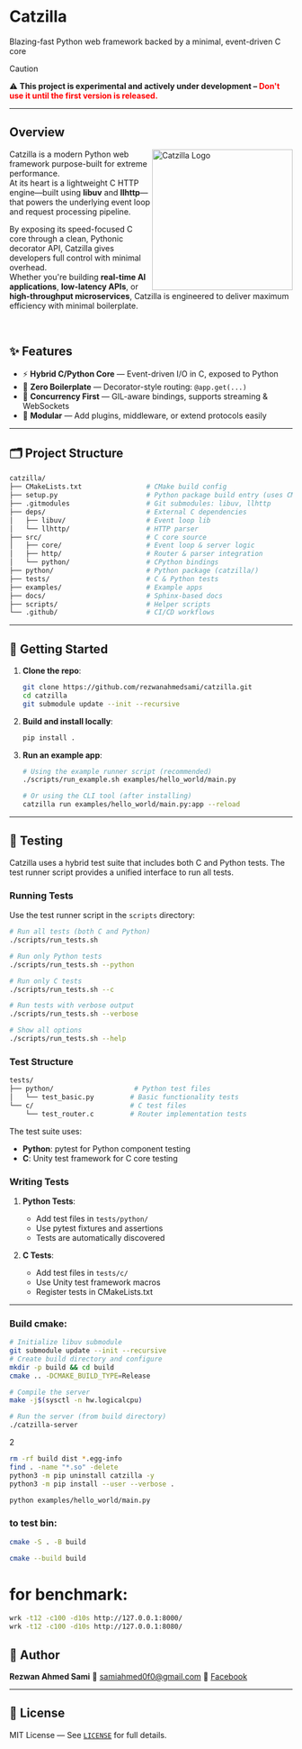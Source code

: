 # Catzilla
Blazing-fast Python web framework backed by a minimal, event-driven C core  

> [!CAUTION]
>
> ⚠️ **This project is experimental and actively under development – <span style="color: red;">Don't use it until the first version is released.</span>**

---

## Overview
<img align="right" src="https://raw.githubusercontent.com/rezwanahmedsami/catzilla/main/logo.png" width="250px" alt="Catzilla Logo" />

Catzilla is a modern Python web framework purpose-built for extreme performance.  
At its heart is a lightweight C HTTP engine—built using **libuv** and **llhttp**—that powers the underlying event loop and request processing pipeline.

By exposing its speed-focused C core through a clean, Pythonic decorator API, Catzilla gives developers full control with minimal overhead.  
Whether you're building **real-time AI applications**, **low-latency APIs**, or **high-throughput microservices**, Catzilla is engineered to deliver maximum efficiency with minimal boilerplate.

<br>


## ✨ Features

- ⚡ **Hybrid C/Python Core** — Event-driven I/O in C, exposed to Python
- 🧱 **Zero Boilerplate** — Decorator-style routing: `@app.get(...)`
- 🔁 **Concurrency First** — GIL-aware bindings, supports streaming & WebSockets
- 🧩 **Modular** — Add plugins, middleware, or extend protocols easily

---

## 🗂️ Project Structure

```bash
catzilla/
├── CMakeLists.txt                # CMake build config
├── setup.py                      # Python package build entry (uses CMake)
├── .gitmodules                   # Git submodules: libuv, llhttp
├── deps/                         # External C dependencies
│   ├── libuv/                    # Event loop lib
│   └── llhttp/                   # HTTP parser
├── src/                          # C core source
│   ├── core/                     # Event loop & server logic
│   ├── http/                     # Router & parser integration
│   └── python/                   # CPython bindings
├── python/                       # Python package (catzilla/)
├── tests/                        # C & Python tests
├── examples/                     # Example apps
├── docs/                         # Sphinx-based docs
├── scripts/                      # Helper scripts
└── .github/                      # CI/CD workflows
````

---

## 🚀 Getting Started

1. **Clone the repo**:

   ```bash
   git clone https://github.com/rezwanahmedsami/catzilla.git
   cd catzilla
   git submodule update --init --recursive
   ```

2. **Build and install locally**:

   ```bash
   pip install .
   ```

3. **Run an example app**:

   ```bash
   # Using the example runner script (recommended)
   ./scripts/run_example.sh examples/hello_world/main.py

   # Or using the CLI tool (after installing)
   catzilla run examples/hello_world/main.py:app --reload
   ```

---

## 🧪 Testing

Catzilla uses a hybrid test suite that includes both C and Python tests. The test runner script provides a unified interface to run all tests.

### Running Tests

Use the test runner script in the `scripts` directory:

```bash
# Run all tests (both C and Python)
./scripts/run_tests.sh

# Run only Python tests
./scripts/run_tests.sh --python

# Run only C tests
./scripts/run_tests.sh --c

# Run tests with verbose output
./scripts/run_tests.sh --verbose

# Show all options
./scripts/run_tests.sh --help
```

### Test Structure

```bash
tests/
├── python/                    # Python test files
│   └── test_basic.py         # Basic functionality tests
└── c/                        # C test files
    └── test_router.c         # Router implementation tests
```

The test suite uses:
- **Python**: pytest for Python component testing
- **C**: Unity test framework for C core testing

### Writing Tests

1. **Python Tests**:
   - Add test files in `tests/python/`
   - Use pytest fixtures and assertions
   - Tests are automatically discovered

2. **C Tests**:
   - Add test files in `tests/c/`
   - Use Unity test framework macros
   - Register tests in CMakeLists.txt

---

### Build cmake:
```bash
# Initialize libuv submodule
git submodule update --init --recursive
# Create build directory and configure
mkdir -p build && cd build
cmake .. -DCMAKE_BUILD_TYPE=Release

# Compile the server
make -j$(sysctl -n hw.logicalcpu)

# Run the server (from build directory)
./catzilla-server
```
2
```bash
rm -rf build dist *.egg-info                  
find . -name "*.so" -delete
python3 -m pip uninstall catzilla -y
python3 -m pip install --user --verbose .

python examples/hello_world/main.py
```

### to test bin:
```bash
cmake -S . -B build

cmake --build build 
```

# for benchmark:
```bash
wrk -t12 -c100 -d10s http://127.0.0.1:8000/
wrk -t12 -c100 -d10s http://127.0.0.1:8080/
```

## 👤 Author

**Rezwan Ahmed Sami**
📧 [samiahmed0f0@gmail.com](mailto:samiahmed0f0@gmail.com)
📘 [Facebook](https://www.facebook.com/rezwanahmedsami)

---

## 🪪 License

MIT License — See [`LICENSE`](LICENSE) for full details.